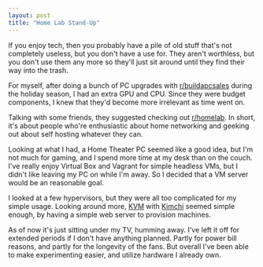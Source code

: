 ```yaml
---
layout: post
title: "Home Lab Stand-Up"
---
```


If you enjoy tech, then you probably have a pile of old stuff that's not completely useless, but you don't have a use for. They aren't worthless, but you don't use them any more so they'll just sit around until they find their way into the trash.

For myself, after doing a bunch of PC upgrades with [r/buildapcsales](https://www.reddit.com/r/buildapcsales) during the holiday season, I had an extra GPU and CPU. Since they were budget components, I knew that they'd become more irrelevant as time went on.

Talking with some friends, they suggested checking out [r/homelab](https://www.reddit.com/r/homelab). In short, it's about people who're enthusiastic about home networking and geeking out about self hosting whatever they can.

Looking at what I had, a Home Theater PC seemed like a good idea, but I'm not much for gaming, and I spend more time at my desk than on the couch. I've really enjoy Virtual Box and Vagrant for simple headless VMs, but I didn't like leaving my PC on while I'm away. So I decided that a VM server would be an reasonable goal.

I looked at a few hypervisors, but they were all too complicated for my simple usage. Looking around more, [KVM](https://jerrygamblin.com/2017/06/12/quickly-building-a-cloud-virtual-lab) with [Kimchi](https://www.ubuntuboss.com/ubuntu-server-18-04-as-a-hypervisor-using-kvm-and-kimchi-for-vm-management) seemed simple enough, by having a simple web server to provision machines.

As of now it's just sitting under my TV, humming away. I've left it off for extended periods if I don't have anything planned. Partly for power bill reasons, and partly for the longevity of the fans. But overall I've been able to make experimenting easier, and utilize hardware I already own.
